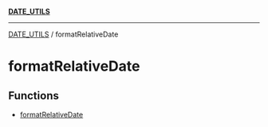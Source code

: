 [**DATE_UTILS**](../README.md)

***

[DATE_UTILS](../README.md) / formatRelativeDate

# formatRelativeDate

## Functions

- [formatRelativeDate](functions/formatRelativeDate.md)
